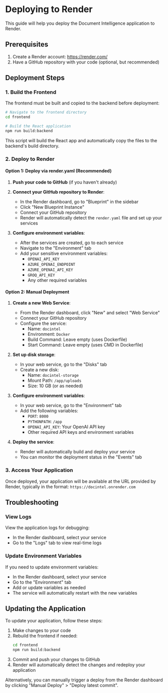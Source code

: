 # Deploying to Render

This guide will help you deploy the Document Intelligence application to Render.

## Prerequisites

1. Create a Render account: https://render.com/
2. Have a GitHub repository with your code (optional, but recommended)

## Deployment Steps

### 1. Build the Frontend

The frontend must be built and copied to the backend before deployment:

```bash
# Navigate to the frontend directory
cd frontend

# Build the React application
npm run build:backend
```

This script will build the React app and automatically copy the files to the backend's build directory.

### 2. Deploy to Render

#### Option 1: Deploy via render.yaml (Recommended)

1. **Push your code to GitHub** (if you haven't already)

2. **Connect your GitHub repository to Render**:
   - In the Render dashboard, go to "Blueprint" in the sidebar
   - Click "New Blueprint Instance"
   - Connect your GitHub repository
   - Render will automatically detect the `render.yaml` file and set up your services

3. **Configure environment variables**:
   - After the services are created, go to each service
   - Navigate to the "Environment" tab
   - Add your sensitive environment variables:
     - `OPENAI_API_KEY`
     - `AZURE_OPENAI_ENDPOINT`
     - `AZURE_OPENAI_API_KEY`
     - `GROQ_API_KEY`
     - Any other required variables

#### Option 2: Manual Deployment

1. **Create a new Web Service**:
   - From the Render dashboard, click "New" and select "Web Service"
   - Connect your GitHub repository
   - Configure the service:
     - Name: `docintel`
     - Environment: `Docker`
     - Build Command: Leave empty (uses Dockerfile)
     - Start Command: Leave empty (uses CMD in Dockerfile)

2. **Set up disk storage**:
   - In your web service, go to the "Disks" tab
   - Create a new disk:
     - Name: `docintel-storage`
     - Mount Path: `/app/uploads`
     - Size: 10 GB (or as needed)

3. **Configure environment variables**:
   - In your web service, go to the "Environment" tab
   - Add the following variables:
     - `PORT`: `8000`
     - `PYTHONPATH`: `/app`
     - `OPENAI_API_KEY`: Your OpenAI API key
     - Other required API keys and environment variables

4. **Deploy the service**:
   - Render will automatically build and deploy your service
   - You can monitor the deployment status in the "Events" tab

### 3. Access Your Application

Once deployed, your application will be available at the URL provided by Render, typically in the format:
`https://docintel.onrender.com`

## Troubleshooting

### View Logs

View the application logs for debugging:
- In the Render dashboard, select your service
- Go to the "Logs" tab to view real-time logs

### Update Environment Variables

If you need to update environment variables:
- In the Render dashboard, select your service
- Go to the "Environment" tab
- Add or update variables as needed
- The service will automatically restart with the new variables

## Updating the Application

To update your application, follow these steps:

1. Make changes to your code
2. Rebuild the frontend if needed:
   ```bash
   cd frontend
   npm run build:backend
   ```
3. Commit and push your changes to GitHub
4. Render will automatically detect the changes and redeploy your application

Alternatively, you can manually trigger a deploy from the Render dashboard by clicking "Manual Deploy" > "Deploy latest commit". 